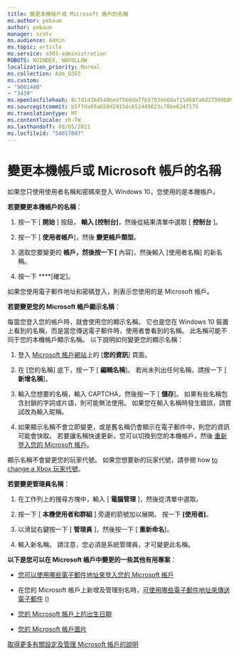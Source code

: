 ```yaml
---
title: 變更本機帳戶或 Microsoft 帳戶的名稱
ms.author: pebaum
author: pebaum
manager: scotv
ms.audience: Admin
ms.topic: article
ms.service: o365-administration
ROBOTS: NOINDEX, NOFOLLOW
localization_priority: Normal
ms.collection: Adm_O365
ms.custom:
- "9001440"
- "3439"
ms.openlocfilehash: 8c7d1d384548beef56dda7fb5793e66daf15d68fa6d27999b09a6321579dfff6
ms.sourcegitcommit: b5f7da89a650d2915dc652449623c78be6247175
ms.translationtype: MT
ms.contentlocale: zh-TW
ms.lasthandoff: 08/05/2021
ms.locfileid: "54017807"
---
```

# <a name="change-the-name-of-a-local-account-or-a-microsoft-account"></a>變更本機帳戶或 Microsoft 帳戶的名稱

如果您只使用使用者名稱和密碼來登入 Windows 10，您使用的是本機帳戶。 

**若要變更本機帳戶的名稱**：

1. 按一下 [ **開始** ] 按鈕， **輸入 [控制台]**，然後從結果清單中選取 [ **控制台** ]。

2. 按一下 [ **使用者帳戶**]，然後 **變更帳戶類型**。

3. 選取您要變更的 **帳戶，然後按一下 [** 內容]，然後輸入 [使用者名稱] 的新名稱。

4. 按一下 ****[確定]。

如果您使用電子郵件地址和密碼登入，則表示您使用的是 Microsoft 帳戶。

**若要變更您的 Microsoft 帳戶顯示名稱**：

每當您登入您的帳戶時，就會使用您的顯示名稱。 它也是您在 Windows 10 裝置上看到的名稱，而是當您傳送電子郵件時，使用者會看到的名稱。 此名稱可能不同于您的本機帳戶顯示名稱。 以下說明如何變更您的顯示名稱：

1. 登入 [Microsoft 帳戶網站](https://account.microsoft.com/)上的 [**您的資訊**] 頁面。

2. 在 [您的名稱] 底下，按一下 [ **編輯名稱**]。 若尚未列出任何名稱，請按一下 [ **新增名稱**]。 

3. 輸入您想要的名稱，輸入 CAPTCHA，然後按一下 [ **儲存**]。 如果有些名稱包含封鎖的字詞或片語，則可能無法使用。 如果您在輸入名稱時發生錯誤，請嘗試改為輸入昵稱。

4. 如果顯示名稱不會立即變更，或是舊名稱仍會顯示在電子郵件中，則您的資訊可能會快取。 若要讓名稱快速更新，您可以切換到您的本機帳戶，然後 [重新登入您的 Microsoft 帳戶](https://account.microsoft.com/)。

顯示名稱不會變更您的玩家代號。 如果您想要新的玩家代號，請參閱 how [to change a Xbox 玩家代號](https://support.xbox.com/id-ID/account-management/change-xbox-live-gamertag)。

**若要變更管理員名稱**：

1. 在工作列上的搜尋方塊中，輸入 [ **電腦管理** ]，然後從清單中選取。

2. 按一下 [ **本機使用者和群組** ] 旁邊的箭號加以展開。 按一下 **[使用者]**。

3. 以滑鼠右鍵按一下 [ **管理員** ]，然後按一下 [ **重新命名**]。

4. 輸入新名稱。 請注意，您必須是系統管理員，才可變更此名稱。

**以下是您可以在 Microsoft 帳戶中變更的一些其他有用專案**：

- [您可以使用哪些電子郵件地址來登入您的 Microsoft 帳戶](https://support.microsoft.com/help/4026162)

- 在您的 Microsoft 帳戶上新增及管理別名時，[可使用哪些電子郵件地址來傳送電子郵件](https://support.microsoft.com/help/12407) () 

- [您的 Microsoft 帳戶上的出生日期](https://support.microsoft.com/help/12411)

- [您的 Microsoft 帳戶圖片](https://support.microsoft.com/help/4026790)

[取得更多有關設定及管理 Microsoft 帳戶的說明](https://support.microsoft.com/hub/4294457/microsoft-account-help#manage-account)